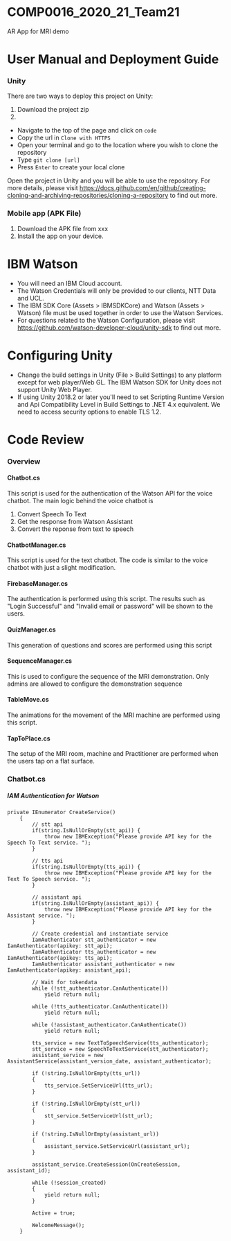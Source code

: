 # COMP0016_2020_21_Team21

AR App for MRI demo


# User Manual and Deployment Guide
### Unity
There are two ways to deploy this project on Unity:
1. Download the project zip
2. 
- Navigate to the top of the page and click on `code`
- Copy the url in `Clone with HTTPS`
- Open your terminal and go to the location where you wish to clone the repository
- Type `git clone [url]`
- Press `Enter` to create your local clone



Open the project in Unity and you will be able to use the repository. 
For more details, please visit https://docs.github.com/en/github/creating-cloning-and-archiving-repositories/cloning-a-repository to find out more. 



### Mobile app (APK File)
1. Download the APK file from xxx
2. Install the app on your device. 




# IBM Watson
- You will need an IBM Cloud account.
- The Watson Credentials will only be provided to our clients, NTT Data and UCL. 
- The IBM SDK Core (Assets > IBMSDKCore) and Watson (Assets > Watson) file must be used together in order to use the Watson Services. 
- For questions related to the Watson Configuration, please visit https://github.com/watson-developer-cloud/unity-sdk to find out more. 


# Configuring Unity
- Change the build settings in Unity (File > Build Settings) to any platform except for web player/Web GL. The IBM Watson SDK for Unity does not support Unity Web Player.
- If using Unity 2018.2 or later you'll need to set Scripting Runtime Version and Api Compatibility Level in Build Settings to .NET 4.x equivalent. We need to access security options to enable TLS 1.2.



# Code Review
### Overview
#### Chatbot.cs
This script is used for the authentication of the Watson API for the voice chatbot. The main logic behind the voice chatbot is 
1. Convert Speech To Text
2. Get the response from Watson Assistant
3. Convert the reponse from text to speech 

#### ChatbotManager.cs
This script is used for the text chatbot. The code is similar to the voice chatbot with just a slight modification.

#### FirebaseManager.cs
The authentication is performed using this script. The results such as "Login Successful" and "Invalid email or password" will be shown to the users.

#### QuizManager.cs
This generation of questions and scores are performed using this script

#### SequenceManager.cs
This is used to configure the sequence of the MRI demonstration. Only admins are allowed to configure the demonstration sequence

#### TableMove.cs
The animations for the movement of the MRI machine are performed using this script. 

#### TapToPlace.cs
The setup of the MRI room, machine and Practitioner are performed when the users tap on a flat surface. 





### Chatbot.cs
##### IAM Authentication for Watson
```
private IEnumerator CreateService() 
    {
        // stt api
        if(string.IsNullOrEmpty(stt_api)) {
            throw new IBMException("Please provide API key for the Speech To Text service. ");
        }

        // tts api
        if(string.IsNullOrEmpty(tts_api)) {
            throw new IBMException("Please provide API key for the Text To Speech service. ");
        }

        // assistant api
        if(string.IsNullOrEmpty(assistant_api)) {
            throw new IBMException("Please provide API key for the Assistant service. ");
        }

        // Create credential and instantiate service
        IamAuthenticator stt_authenticator = new IamAuthenticator(apikey: stt_api);
        IamAuthenticator tts_authenticator = new IamAuthenticator(apikey: tts_api);
        IamAuthenticator assistant_authenticator = new IamAuthenticator(apikey: assistant_api);

        // Wait for tokendata
        while (!stt_authenticator.CanAuthenticate())
            yield return null;

        while (!tts_authenticator.CanAuthenticate())
            yield return null;

        while (!assistant_authenticator.CanAuthenticate())
            yield return null;

        tts_service = new TextToSpeechService(tts_authenticator);
        stt_service = new SpeechToTextService(stt_authenticator);
        assistant_service = new AssistantService(assistant_version_date, assistant_authenticator);

        if (!string.IsNullOrEmpty(tts_url))
        {
            tts_service.SetServiceUrl(tts_url);
        }

        if (!string.IsNullOrEmpty(stt_url))
        {
            stt_service.SetServiceUrl(stt_url);
        }

        if (!string.IsNullOrEmpty(assistant_url))
        {
            assistant_service.SetServiceUrl(assistant_url);
        }

        assistant_service.CreateSession(OnCreateSession, assistant_id);

        while (!session_created)
        {
            yield return null;
        }

        Active = true;

        WelcomeMessage();
    }

```


